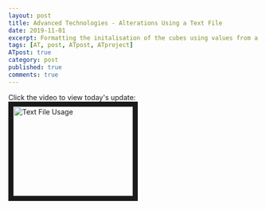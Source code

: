 ```yaml
---
layout: post
title: Advanced Technologies - Alterations Using a Text File
date: 2019-11-01
excerpt: Formatting the initalisation of the cubes using values from a text file.
tags: [AT, post, ATpost, ATproject]
ATpost: true
category: post
published: true
comments: true
---
```

Click the video to view today's update:
<a href="http://www.youtube.com/watch?feature=player_embedded&v=TYeIcyR2uKk" target="_blank"><img src="http://img.youtube.com/vi/TYeIcyR2uKk/0.jpg" alt="Text File Usage" width="240" height="180" border="10" /></a>

